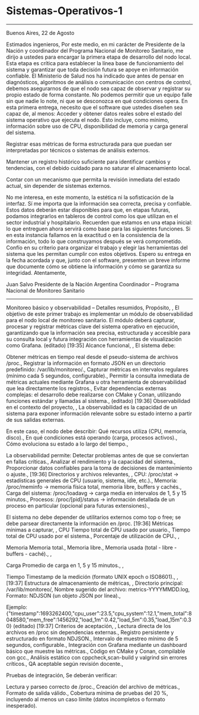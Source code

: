 # Sistemas-Operativos-1
--------------------------------------------------------------------------------------------------------------------------------------
Buenos Aires, 22 de Agosto

Estimados ingenieros,
Por este medio, en mi carácter de Presidente de la Nación y coordinador del Programa Nacional de Monitoreo Sanitario, me dirijo a ustedes para encargar la primera etapa de desarrollo del nodo local. Esta etapa es crítica para establecer la línea base de funcionamiento del sistema y garantizar que toda decisión futura se apoye en información confiable.
El Ministerio de Salud nos ha indicado que antes de pensar en diagnósticos, algoritmos de análisis o comunicación con centros de control, debemos asegurarnos de que el nodo sea capaz de observar y registrar su propio estado de forma constante. No podemos permitir que un equipo falle sin que nadie lo note, ni que se desconozca en qué condiciones opera.
En esta primera entrega, necesito que el software que ustedes diseñen sea capaz de, al menos:
Acceder y obtener datos reales sobre el estado del sistema operativo que ejecuta el nodo. Esto incluye, como mínimo, información sobre uso de CPU, disponibilidad de memoria y carga general del sistema.


Registrar esas métricas de forma estructurada para que puedan ser interpretadas por técnicos o sistemas de análisis externos.


Mantener un registro histórico suficiente para identificar cambios y tendencias, con el debido cuidado para no saturar el almacenamiento local.


Contar con un mecanismo que permita la revisión inmediata del estado actual, sin depender de sistemas externos.


No me interesa, en este momento, la estética ni la sofisticación de la interfaz. Sí me importa que la información sea correcta, precisa y confiable. Estos datos deberán estar disponibles para que, en etapas futuras, podamos integrarlos en tableros de control como los que utilizan en el sector industrial y hospitalario.
Recuerden que estamos en una etapa inicial: lo que entreguen ahora servirá como base para las siguientes funciones. Si en esta instancia fallamos en la exactitud o en la consistencia de la información, todo lo que construyamos después se verá comprometido.
Confío en su criterio para organizar el trabajo y elegir las herramientas del sistema que les permitan cumplir con estos objetivos. Espero su entrega en la fecha acordada y que, junto con el software, presenten un breve informe que documente cómo se obtiene la información y cómo se garantiza su integridad.
Atentamente,

Juan Salvo
 Presidente de la Nación Argentina
 Coordinador – Programa Nacional de Monitoreo Sanitario

 ---------------------------------------------------------------------------------------------------------------------------------------

Monitoreo básico y observabilidad – Detalles resumidos,
Propósito,
,
El objetivo de este primer trabajo es implementar un módulo de observabilidad para el nodo local de monitoreo sanitario.
El módulo deberá capturar, procesar y registrar métricas clave del sistema operativo en ejecución, garantizando que la información sea precisa, estructurada y accesible para su consulta local y futura integración con herramientas de visualización como Grafana. (editado)
[19:35]
Alcance funcional,
,
El sistema debe:

Obtener métricas en tiempo real desde el pseudo-sistema de archivos /proc.,
Registrar la información en formato JSON en un directorio predefinido: /var/lib/monitoreo/.,
Capturar métricas en intervalos regulares (mínimo cada 5 segundos, configurable).,
Permitir la consulta inmediata de métricas actuales mediante Grafana u otra herramienta de observabilidad que lea directamente los registros.,
Evitar dependencias externas complejas: el desarrollo debe realizarse con CMake y Conan, utilizando funciones estándar y llamadas al sistema.,
 (editado)
[19:36]
Observabilidad en el contexto del proyecto,
,
La observabilidad es la capacidad de un sistema para exponer información relevante sobre su estado interno a partir de sus salidas externas.

En este caso, el nodo debe describir:
Qué recursos utiliza (CPU, memoria, disco).,
En qué condiciones está operando (carga, procesos activos).,
Cómo evoluciona su estado a lo largo del tiempo.,

La observabilidad permite:
Detectar problemas antes de que se conviertan en fallas críticas.,
Analizar el rendimiento y la capacidad del sistema.,
Proporcionar datos confiables para la toma de decisiones de mantenimiento o ajuste.,
[19:36]
Directorios y archivos relevantes,
,
CPU: /proc/stat → estadísticas generales de CPU (usuario, sistema, idle, etc.).,
Memoria: /proc/meminfo → memoria física total, memoria libre, buffers y cachés.,
Carga del sistema: /proc/loadavg → carga media en intervalos de 1, 5 y 15 minutos.,
Procesos: /proc/[pid]/status → información detallada de un proceso en particular (opcional para futuras extensiones).,

 El sistema no debe depender de utilitarios externos como top o free; se debe parsear directamente la información en /proc.
[19:36]
Métricas mínimas a capturar,
,
CPU
Tiempo total de CPU usado por usuario.,
Tiempo total de CPU usado por el sistema.,
Porcentaje de utilización de CPU.,
,

Memoria
Memoria total.,
Memoria libre.,
Memoria usada (total - libre - buffers - caché).,
,

Carga
Promedio de carga en 1, 5 y 15 minutos.,
,

Tiempo
Timestamp de la medición (formato UNIX epoch o ISO8601).,
,
[19:37]
Estructura de almacenamiento de métricas,
,
Directorio principal: /var/lib/monitoreo/,
Nombre sugerido del archivo: metrics-YYYYMMDD.log,
Formato: NDJSON (un objeto JSON por línea).,

Ejemplo:
{"timestamp":1693262400,"cpu_user":23.5,"cpu_system":12.1,"mem_total":8048580,"mem_free":1456292,"load_1m":0.42,"load_5m":0.35,"load_15m":0.30}
 (editado)
[19:37]
Criterios de aceptación,
,
Lectura directa de los archivos en /proc sin dependencias externas.,
Registro persistente y estructurado en formato NDJSON.,
Intervalo de muestreo mínimo de 5 segundos, configurable.,
Integración con Grafana mediante un dashboard básico que muestre las métricas.,
Código en CMake y Conan, compilable con gcc.,
Análisis estático con cppcheck,scan-build y valgrind sin errores críticos.,
QA aceptable según revisión docente.,

Pruebas de integración,
Se deberán verificar:

Lectura y parseo correcto de /proc.,
Creación del archivo de métricas.,
Formato de salida válido.,
Cobertura mínima de pruebas del 20 %, incluyendo al menos un caso límite (datos incompletos o formato inesperado).
